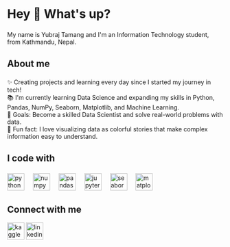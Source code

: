 <h1 align="left">Hey 👋 What's up?</h1>

###

<p align="left">My name is Yubraj Tamang and I'm an Information Technology student, from Kathmandu, Nepal.</p>

###

<h2 align="left">About me</h2>

###

<p align="left">✨ Creating projects and learning every day since I started my journey in tech!<br>📚 I'm currently learning Data Science and expanding my skills in Python, Pandas, NumPy, Seaborn, Matplotlib, and Machine Learning.<br>🎯 Goals: Become a skilled Data Scientist and solve real-world problems with data.<br>🎲 Fun fact: I love visualizing data as colorful stories that make complex information easy to understand.</p>

###

<h2 align="left">I code with</h2>

###

<div align="left">
  <img src="https://cdn.jsdelivr.net/gh/devicons/devicon/icons/python/python-original.svg" height="40" alt="python logo"  />
  <img width="12" />
  <img src="https://cdn.jsdelivr.net/gh/devicons/devicon/icons/numpy/numpy-original.svg" height="40" alt="numpy logo"  />
  <img width="12" />
  <img src="https://cdn.jsdelivr.net/gh/devicons/devicon/icons/pandas/pandas-original.svg" height="40" alt="pandas logo"  />
  <img width="12" />
  <img src="https://cdn.jsdelivr.net/gh/devicons/devicon/icons/jupyter/jupyter-original.svg" height="40" alt="jupyter notebook logo"  />
  <img width="12" />
  <img src="https://cdn.jsdelivr.net/gh/devicons/devicon/icons/seaborn/seaborn-original.svg" height="40" alt="seaborn logo"  />
  <img width="12" />
  <img src="https://cdn.jsdelivr.net/gh/devicons/devicon/icons/matplotlib/matplotlib-original.svg" height="40" alt="matplotlib logo"  />
</div>

###

<h2 align="left">Connect with me</h2>

<p align="left">
<a href="https://www.kaggle.com/
yubraj00" target="_blank"><img src="https://cdn.jsdelivr.net/gh/devicons/devicon/icons/kaggle/kaggle-original.svg" height="40" alt="kaggle logo" /></a>
<a href="https://linkedin.com/in/yubraj-tamang" target="_blank"><img src="https://cdn.jsdelivr.net/gh/devicons/devicon/icons/linkedin/linkedin-original.svg" height="40" alt="linkedin logo" /></a>
</p>
